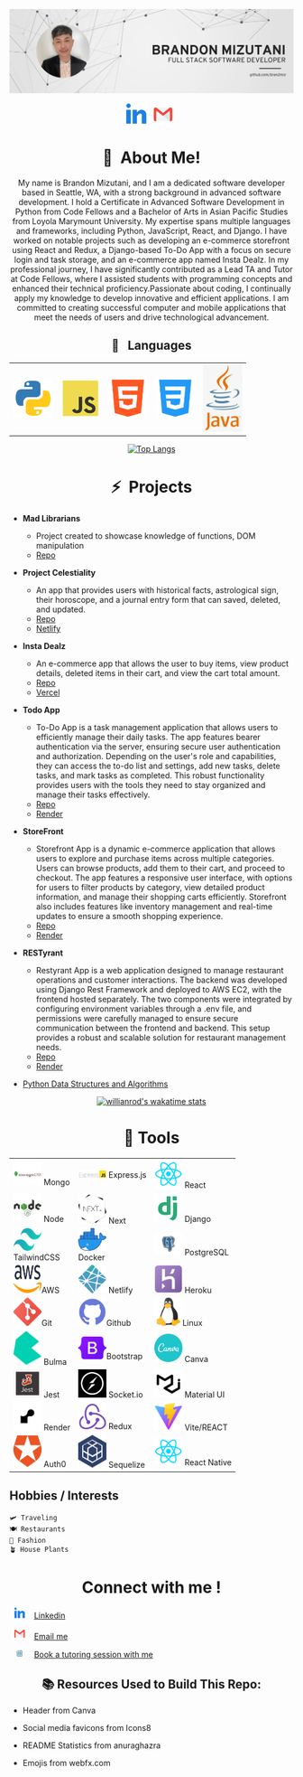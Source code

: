 ![header img here](./img/banner-profile.png)

<p align="center">
<a href="https://www.linkedin.com/in/brandon-mizutani/" target="_blank" rel="noopener noreferrer"><img height="38" src="./img/linkedin.png"></a>&nbsp;&nbsp;
<a href="mailto:bran2miz@gmail.com" target="_blank" rel="noopener noreferrer"><img height="35" src="./img/gmail.png"></a>&nbsp;&nbsp;
</p>

<h1 align="center">👋&nbsp; About Me!</h1>

<p align="center">
My name is Brandon Mizutani, and I am a dedicated software developer based in Seattle, WA, with a strong background in advanced software development. I hold a Certificate in Advanced Software Development in Python from Code Fellows and a Bachelor of Arts in Asian Pacific Studies from Loyola Marymount University. My expertise spans multiple languages and frameworks, including Python, JavaScript, React, and Django. I have worked on notable projects such as developing an e-commerce storefront using React and Redux, a Django-based To-Do App with a focus on secure login and task storage, and an e-commerce app named Insta Dealz. In my professional journey, I have significantly contributed as a Lead TA and Tutor at Code Fellows, where I assisted students with programming concepts and enhanced their technical proficiency.Passionate about coding, I continually apply my knowledge to develop innovative and efficient applications. I am committed to creating successful computer and mobile applications that meet the needs of users and drive technological advancement.
</p>

<div align="center">  

## 🐍 &nbsp; Languages

|  |  |  |  |  |
| ----------- | ----------- | ----------- | ----------- | ----------- | 
| <img src="./img/python.png" width="70"/> | <img src="./img/js.png" width="70"/> | <img src="./img/html.png" width="70"/> | <img src="./img/css.png" width="70"/> | <img src="./img/java.png" width="70"/> |


[![Top Langs](https://github-readme-stats.vercel.app/api/top-langs/?username=bran2miz&layout=compact&theme=midnight-purple&card_width=750&langs_count=10)](https://github.com/bran2miz/github-readme-stats)
</div>

<h1 align="center">⚡&nbsp; Projects</h1>

- <b> Mad Librarians</b>
  - Project created to showcase knowledge of functions, DOM manipulation
  - [Repo](https://github.com/ponceedi000/mad-librarians)

- <b>Project Celestiality</b>
  - An app that provides users with historical facts, astrological sign, their horoscope, and a journal entry form that can saved, deleted, and updated.
  - [Repo](https://github.com/CABB-Group)
  - [Netlify](https://project-celestiality.netlify.app)

- <b>Insta Dealz </b>
  - An e-commerce app that allows the user to buy items, view product details, deleted items in their cart, and view the cart total amount.
  - [Repo](https://github.com/Team-PythonGo/insta_dealz_fe)
  - [Vercel](https://insta-dealz-2ir84llib-insta-deals.vercel.app/)
 
- <b> Todo App </b>
  - To-Do App is a task management application that allows users to efficiently manage their daily tasks. The app features bearer authentication via the server, ensuring secure user authentication and authorization. Depending on the user's role and capabilities, they can access the to-do list and settings, add new tasks, delete tasks, and mark tasks as completed. This robust functionality provides users with the tools they need to stay organized and manage their tasks effectively.
  - [Repo](https://github.com/bran2miz/todo-app)
  - [Render](https://auth-api-v2.onrender.com/)
 
- <b> StoreFront </b>
  - Storefront App is a dynamic e-commerce application that allows users to explore and purchase items across multiple categories. Users can browse products, add them to their cart, and proceed to checkout. The app features a responsive user interface, with options for users to filter products by category, view detailed product information, and manage their shopping carts efficiently. Storefront also includes features like inventory management and real-time updates to ensure a smooth shopping experience.
  - [Repo](https://github.com/bran2miz/storefront)
  - [Render](https://auth-api-v2.onrender.com/api/v1)

- <b> RESTyrant </b>
  - Restyrant App is a web application designed to manage restaurant operations and customer interactions. The backend was developed using Django Rest Framework and deployed to AWS EC2, with the frontend hosted separately. The two components were integrated by configuring environment variables through a .env file, and permissions were carefully managed to ensure secure communication between the frontend and backend. This setup provides a robust and scalable solution for restaurant management needs.
  - [Repo](https://github.com/bran2miz/restyrant)
  - [Render](https://django-x-restuarant-app.onrender.com/)
    
- [Python Data Structures and Algorithms](https://github.com/bran2miz/data-structures-and-algorithms)

<div align="center">

[![willianrod's wakatime stats](https://github-readme-stats.vercel.app/api/wakatime?username=bran2miz)](https://github.com/anuraghazra/github-readme-stats)
</div>


<h1 align="center">🔧 Tools</h1>

<div align="center"> 

| | | |
| ----------- | ----------- | ----------- |
| <img src="./img/mongo.png" height=40 width=50/> Mongo | <img src="./img/ExpressJS-logo.png" width=50/> Express.js | <img src="./img/react.png" width=50/> React |
| <img src="./img/node.png" width=50/> Node | <img src="./img/next_logo.png" width=50/> Next | <img src="./img/django.png" width=50/> Django |
| <img src="./img/tailwind.png" height=40 width=50/><br>TailwindCSS | <img src="./img/docker.png" height=40 width=50/> <br>Docker | <img src="./img/postgresql.png" height=40 width=50/> PostgreSQL |
| <img src="./img/aws.png" height=50 width=50/>AWS | <img src="./img/netlify.png" height=50 width=50/> Netlify | <img src="./img/heroku.png" height=50 width=50/> Heroku |
| <img src="./img/git.png" width=50/>Git | <img src="./img/github.png" width=50/>Github | <img src="./img/linux.png" width=50/>Linux |
| <img src="./img/bulma-logo.png" height=60 width=50/> Bulma | <img src="./img/bootstrap_logo.png" height=40 width=50/>Bootstrap | <img src="./img/canva.png" width=50/> Canva |
| <img src="./img/jest.jpg" width=50> Jest | <img src="./img/socket.png" width=50> Socket.io | <img src="./img/material.png" width=50> Material UI |
| <img src="./img/render.png" width=50> Render | <img src="./img/redux.png" width=50> Redux | <img src="./img/vite.png" width=50> Vite/REACT|
| <img src="./img/auth0.png" width=50> Auth0 | <img src="./img/sequelize.png" width=50> Sequelize | <img src="./img/react.png" width=50> React Native|



</div>

## Hobbies / Interests

    🛩️ Traveling
    🍽️ Restaurants
    👜 Fashion
    🪴 House Plants

<h1 align="center"> Connect with me !</h1>


  &nbsp; <img src="./img/linkedin.png" width=20/> &nbsp;&nbsp; [Linkedin](https://www.linkedin.com/in/brandon-mizutani)

  &nbsp; <img src="./img/gmail.png" width=20/> &nbsp;&nbsp; [Email me](mailto:bran2miz@gmail.com)

  &nbsp; <img src="./img/calendar9737.jpg" width=20/> &nbsp;&nbsp;
  [Book a tutoring session with me](https://calendly.com/bran2miz/60min)


<h2  align="center">📚 Resources Used to Build This Repo:</h2>

- Header from Canva

- Social media favicons from Icons8

- README Statistics from anuraghazra

- Emojis from webfx.com
